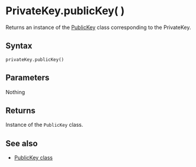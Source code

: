 # PrivateKey.publicKey( )

Returns an instance of the [PublicKey](../PublicKey/readme.md) class corresponding to the PrivateKey.

## Syntax

`privateKey.publicKey()`

## Parameters

Nothing

## Returns

Instance of the `PublicKey` class.

## See also

- [PublicKey class](../PublicKey/readme.md)